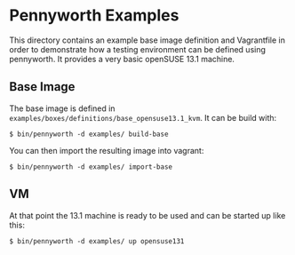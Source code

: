 # Pennyworth Examples

This directory contains an example base image definition and Vagrantfile in
order to demonstrate how a testing environment can be defined using pennyworth.
It provides a very basic openSUSE 13.1 machine.

## Base Image

The base image is defined in `examples/boxes/definitions/base_opensuse13.1_kvm`.
It can be build with:

`$ bin/pennyworth -d examples/ build-base`

You can then import the resulting image into vagrant:

`$ bin/pennyworth -d examples/ import-base`

## VM

At that point the 13.1 machine is ready to be used and can be started up like
this:

`$ bin/pennyworth -d examples/ up opensuse131`
